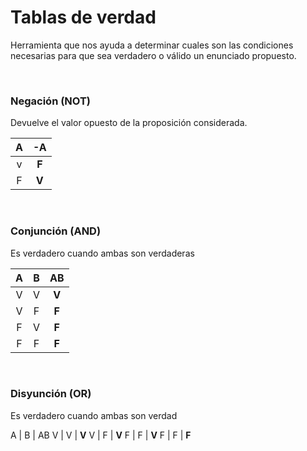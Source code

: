 # Tablas de verdad

Herramienta que nos ayuda a determinar cuales son las condiciones necesarias para que sea verdadero o válido un enunciado propuesto.

<br>

### Negación (NOT)

Devuelve el valor opuesto de la proposición considerada.

A | -A
:---: | :---:
v | **F**
F | **V**

<br>

### Conjunción (AND)

Es verdadero cuando ambas son verdaderas 

A | B | AB
:---: | :---: | :---:
V | V | **V**
V | F | **F**
F | V | **F**
F | F | **F**

<br>

### Disyunción (OR)

Es verdadero cuando ambas son verdad

A | B | AB
V | V | **V**
V | F | **V**
F | F | **V**
F | F | **F**